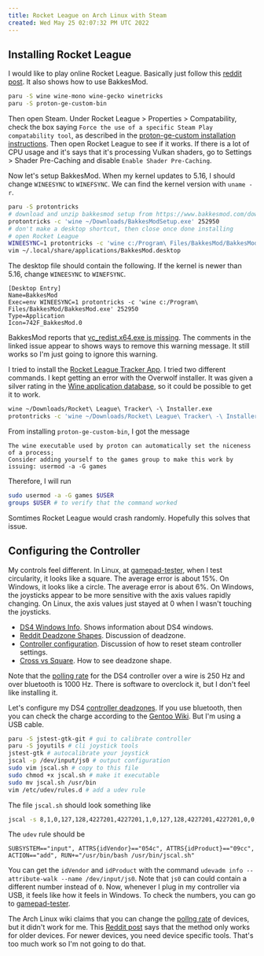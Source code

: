 ```yaml
---
title: Rocket League on Arch Linux with Steam
created: Wed May 25 02:07:32 PM UTC 2022
---
```


## Installing Rocket League

I would like to play online Rocket League.
Basically just follow this [reddit post](https://www.reddit.com/r/bakkesmod/comments/s0njrh/how_to_bakkesmod_on_linux_steam_and_epic_games/).
It also shows how to use BakkesMod.

```bash
paru -S wine wine-mono wine-gecko winetricks
paru -S proton-ge-custom-bin
```

Then open Steam.
Under Rocket League > Properties > Compatability,
check the box saying `Force the use of a specific Steam Play compatability tool`,
as described in the [proton-ge-custom installation instructions](https://github.com/GloriousEggroll/proton-ge-custom#enabling).
Then open Rocket League to see if it works.
If there is a lot of CPU usage and it's says that it's processing Vulkan shaders,
go to Settings > Shader Pre-Caching and disable `Enable Shader Pre-Caching`.

Now let's setup BakkesMod.
When my kernel updates to 5.16, I should change `WINEESYNC` to `WINEFSYNC`.
We can find the kernel version with `uname -r`.

```bash
paru -S protontricks
# download and unzip bakkesmod setup from https://www.bakkesmod.com/download.php
protontricks -c 'wine ~/Downloads/BakkesModSetup.exe' 252950
# don't make a desktop shortcut, then close once done installing
# open Rocket League
WINEESYNC=1 protontricks -c 'wine c:/Program\ Files/BakkesMod/BakkesMod.exe' 252950
vim ~/.local/share/applications/BakkesMod.desktop
```

The desktop file should contain the following.
If the kernel is newer than 5.16, change `WINEESYNC` to `WINEFSYNC`.

```text
[Desktop Entry]
Name=BakkesMod
Exec=env WINEESYNC=1 protontricks -c 'wine c:/Program\ Files/BakkesMod/BakkesMod.exe' 252950
Type=Application
Icon=742F_BakkesMod.0
```

BakkesMod reports that [vc_redist.x64.exe is missing](https://github.com/bakkesmodorg/BakkesMod2-Plugins/issues/2).
The comments in the linked issue appear to shows ways to remove this warning message.
It still works so I'm just going to ignore this warning.

I tried to install the [Rocket League Tracker App](https://rocketleague.tracker.network/rocket-league/app). I tried two different commands. I kept getting an error with the Overwolf installer.
It was given a silver rating in the [Wine application database](https://appdb.winehq.org/objectManager.php?sClass=version&iId=30064),
so it could be possible to get it to work.

```bash
wine ~/Downloads/Rocket\ League\ Tracker\ -\ Installer.exe
protontricks -c 'wine ~/Downloads/Rocket\ League\ Tracker\ -\ Installer.exe' 252950
```

From installing `proton-ge-custom-bin`, I got the message

```text
The wine executable used by proton can automatically set the niceness of a process;
Consider adding yourself to the games group to make this work by issuing: usermod -a -G games
```

Therefore, I will run

```bash
sudo usermod -a -G games $USER
groups $USER # to verify that the command worked
```

Somtimes Rocket League would crash randomly. Hopefully this solves that issue.

## Configuring the Controller

My controls feel different.
In Linux, at [gamepad-tester](https://gamepad-tester.com/), when I test circularity, it looks like a square.
The average error is about 15%. On Windows, it looks like a circle. The average error is about 6%.
On Windows, the joysticks appear to be more sensitive with the axis values rapidly changing.
On Linux, the axis values just stayed at 0 when I wasn't touching the joysticks.

- [DS4 Windows Info](https://www.rlcd.gg/blog/rocket-league-deadzones/). Shows information about DS4 windows.
- [Reddit Deadzone Shapes](https://www.reddit.com/r/RocketLeague/comments/b0cfsr/is_square_deadzone_irrelevant_now/). Discussion of deadzone.
- [Controller configuration](https://www.reddit.com/r/RocketLeague/comments/9az1p5/have_you_ever_enabled_xboxps4_configuration/). Discussion of how to reset steam controller settings.
- [Cross vs Square](https://www.reddit.com/r/RocketLeague/comments/bvvi03/how_to_check_if_i_have_a_square_or_cross_deadzone/). How to see deadzone shape.

Note that the [polling rate](https://www.youtube.com/watch?v=x0wcJM4FtXQ) for the DS4 controller over a wire is 250 Hz and over bluetooth is 1000 Hz.
There is software to overclock it, but I don't feel like installing it.

Let's configure my DS4 [controller deadzones](https://wiki.archlinux.org/title/Gamepad#Joystick_API_deadzones).
If you use bluetooth, then you can check the charge according to the [Gentoo Wiki](https://wiki.gentoo.org/wiki/Sony_DualShock#Battery_charge_level).
But I'm using a USB cable.

```bash
paru -S jstest-gtk-git # gui to calibrate controller
paru -S joyutils # cli joystick tools
jstest-gtk # autocalibrate your joystick
jscal -p /dev/input/js0 # output configuration
sudo vim jscal.sh # copy to this file
sudo chmod +x jscal.sh # make it executable
sudo mv jscal.sh /usr/bin
vim /etc/udev/rules.d # add a udev rule
```

The file `jscal.sh` should look something like

```bash
jscal -s 8,1,0,127,128,4227201,4227201,1,0,127,128,4227201,4227201,0,0,1,0,127,128,4227201,4227201,1,0,127,128,4227201,4227201,0,0,0,0,0,0 /dev/input/js0
```

The `udev` rule should be

```text
SUBSYSTEM=="input", ATTRS{idVendor}=="054c", ATTRS{idProduct}=="09cc", ACTION=="add", RUN+="/usr/bin/bash /usr/bin/jscal.sh"
```

You can get the `idVendor` and `idProduct` with the command
`udevadm info --attribute-walk --name /dev/input/js0`.
Note that `js0` can could contain a different number instead of `0`.
Now, whenever I plug in my controller via USB, it feels like how it feels in Windows.
To check the numbers, you can go to [gamepad-tester](https://gamepad-tester.com/).

The Arch Linux wiki claims that you can change the [pollng rate](https://wiki.archlinux.org/title/mouse_polling_rate) of devices,
but it didn't work for me.
This [Reddit post](https://wiki.archlinux.org/title/mouse_polling_rate)
says that the method only works for older devices.
For newer devices, you need device specific tools.
That's too much work so I'm not going to do that.
